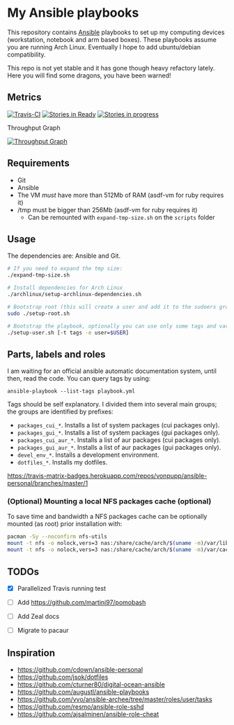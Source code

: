 # My Ansible playbooks

This repository contains [Ansible] playbooks to set up my computing devices
(workstation, notebook and arm based boxes). These playbooks assume you are
running Arch Linux. Eventually I hope to add ubuntu/debian compatibility.

This repo is not yet stable and it has gone though heavy refactory lately. Here
you will find some dragons, you have been warned!


## Metrics

[![Travis-CI](https://img.shields.io/travis/vonpupp/ansible-personal.svg)](https://travis-ci.org/vonpupp/ansible-personal)
[![Stories in Ready](https://badge.waffle.io/vonpupp/ansible-personal.png?label=ready&title=Ready)](http://waffle.io/vonpupp/ansible-personal)
[![Stories in progress](https://badge.waffle.io/vonpupp/ansible-personal.png?label=progress&title=Progress)](http://waffle.io/vonpupp/ansible-personal)

Throughput Graph

[![Throughput Graph](https://graphs.waffle.io/vonpupp/ansible-personal/throughput.svg)](https://waffle.io/vonpupp/ansible-personal/metrics)


## Requirements

- Git
- Ansible
- The VM *must* have more than 512Mb of RAM (asdf-vm for ruby requires it)
- /tmp must be bigger than 256Mb (asdf-vm for ruby requires it)
  - Can be remounted with `expand-tmp-size.sh` on the `scripts` folder


## Usage

The dependencies are: Ansible and Git.

```bash
# If you need to expand the tmp size:
./expand-tmp-size.sh

# Install dependencies for Arch Linux
./archlinux/setup-archlinux-dependencies.sh

# Bootstrap root (this will create a user and add it to the sudoers group)
sudo ./setup-root.sh

# Bootstrap the playbook, optionally you can use only some tags and variables
./setup-user.sh [-t tags -e user=$USER]
```


## Parts, labels and roles

I am waiting for an official ansible automatic documentation system, until
then, read the code. You can query tags by using:

```
ansible-playbook --list-tags playbook.yml
```

Tags should be self explanatory. I divided them into several main groups; the
groups are identified by prefixes:
- `packages_cui_*`. Installs a list of system packages (cui packages only).
- `packages_gui_*`. Installs a list of system packages (gui packages only).
- `packages_cui_aur_*`. Installs a list of aur packages (cui packages only).
- `packages_gui_aur_*`. Installs a list of aur packages (gui packages only).
- `devel_env_*`. Installs a development environment.
- `dotfiles_*`. Installs my dotfiles.

https://travis-matrix-badges.herokuapp.com/repos/vonpupp/ansible-personal/branches/master/1


### (Optional) Mounting a local NFS packages cache (optional)

To save time and bandwidth a NFS packages cache can be optionally mounted (as
root) prior installation with:

```bash
pacman -Sy --noconfirm nfs-utils
mount -t nfs -o nolock,vers=3 nas:/share/cache/arch/$(uname -m)/var/lib/pacman/sync /var/lib/pacman/sync
mount -t nfs -o nolock,vers=3 nas:/share/cache/arch/$(uname -m)/var/cache/pacman/pkg /var/cache/pacman/pkg
```


## TODOs

- [X] Parallelized Travis running test
- [ ] Add https://github.com/martini97/pomobash
- [ ] Add Zeal docs
- [ ] Migrate to pacaur


## Inspiration

* https://github.com/cdown/ansible-personal
* https://github.com/jsok/dotfiles
* https://github.com/cturner80/digital-ocean-ansible
* https://github.com/augustl/ansible-playbooks
* https://github.com/vvo/ansible-archee/tree/master/roles/user/tasks
* https://github.com/resmo/ansible-role-sshd
* https://github.com/ajsalminen/ansible-role-cheat

[Ansible]: http://ansible.com

<!--  vim: set spell: -->
<!--  vim: set spelllang=en_us: -->
